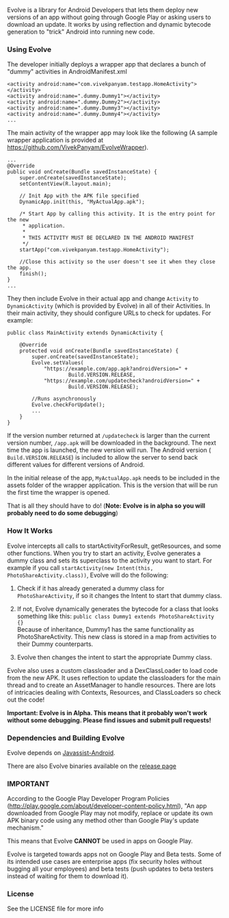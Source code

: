 Evolve is a library for Android Developers that lets them deploy new versions of an app without going through Google Play or asking users to download an update. It works by using reflection and dynamic bytecode generation to "trick" Android into running new code.

### Using Evolve

The developer initially deploys a wrapper app that declares a bunch of "dummy" activities in AndroidManifest.xml

	<activity android:name="com.vivekpanyam.testapp.HomeActivity"></activity>
    <activity android:name=".dummy.Dummy1"></activity>
    <activity android:name=".dummy.Dummy2"></activity>
    <activity android:name=".dummy.Dummy3"></activity>
    <activity android:name=".dummy.Dummy4"></activity>
    ...
    
The main activity of the wrapper app may look like the following (A sample wrapper application is provided at https://github.com/VivekPanyam/EvolveWrapper).

	...
	@Override
    public void onCreate(Bundle savedInstanceState) {
        super.onCreate(savedInstanceState);
        setContentView(R.layout.main);

        // Init App with the APK file specified
        DynamicApp.init(this, "MyActualApp.apk");

        /* Start App by calling this activity. It is the entry point for the new
         * application.
         *
         * THIS ACTIVITY MUST BE DECLARED IN THE ANDROID MANIFEST
         */
        startApp("com.vivekpanyam.testapp.HomeActivity");

        //Close this activity so the user doesn't see it when they close the app.
        finish();
    }
    ...

    
They then include Evolve in their actual app and change `Activity` to `DynamicActivity` (which is provided by Evolve) in all of their Activities. In their main activity, they should configure URLs to check for updates. For example:

	public class MainActivity extends DynamicActivity {
    
    	@Override
		protected void onCreate(Bundle savedInstanceState) {
    		super.onCreate(savedInstanceState);
        	Evolve.setValues(
                "https://example.com/app.apk?androidVersion=" +
                        Build.VERSION.RELEASE,
                "https://example.com/updatecheck?androidVersion=" +
                        Build.VERSION.RELEASE);

        	//Runs asynchronously
        	Evolve.checkForUpdate();
			...
		}
    }
    
If the version number returned at `/updatecheck` is larger than the current version number, `/app.apk` will be downloaded in the background. The next time the app is launched, the new version will run. The Android version ( `Build.VERSION.RELEASE`) is included to allow the server to send back different values for different versions of Android.

In the initial release of the app, `MyActualApp.apk` needs to be included in the assets folder of the wrapper application. This is the version that will be run the first time the wrapper is opened.

That is all they should have to do! (**Note: Evolve is in alpha so you will probably need to do some debugging**)

### How It Works

Evolve intercepts all calls to startActivityForResult, getResources, and some other functions. When you try to start an activity, Evolve generates a dummy class and sets its superclass to the activity you want to start. For example if you call `startActivity(new Intent(this, PhotoShareActivity.class))`, Evolve will do the following:

1. Check if it has already generated a dummy class for `PhotoShareActivity`, if so it changes the Intent to start that dummy class.

2. If not, Evolve dynamically generates the bytecode for a class that looks something like this:
`public class Dummy1 extends PhotoShareActivity {}`<br>
Because of inheritance, Dummy1 has the same functionality as PhotoShareActivity. This new class is stored in a map from activities to their Dummy counterparts.

3. Evolve then changes the intent to start the appropriate Dummy class.

Evolve also uses a custom classloader and a DexClassLoader to load code from the new APK. It uses reflection to update the classloaders for the main thread and to create an AssetManager to handle resources. There are lots of intricacies dealing with Contexts, Resources, and ClassLoaders so check out the code!

**Important: Evolve is in Alpha. This means that it probably won't work without some debugging. Please find issues and submit pull requests!**

### Dependencies and Building Evolve

Evolve depends on [Javassist-Android](https://github.com/crimsonwoods/javassist-android). 

There are also Evolve binaries available on the [release page](https://github.com/VivekPanyam/Evolve/releases)

### IMPORTANT

According to the Google Play Developer Program Policies (http://play.google.com/about/developer-content-policy.html), "An app downloaded from Google Play may not modify, replace or update its own APK binary code using any method other than Google Play's update mechanism."

This means that Evolve **CANNOT** be used in apps on Google Play.

Evolve is targeted towards apps not on Google Play and Beta tests. Some of its intended use cases are enterprise apps (fix security holes without bugging all your employees) and beta tests (push updates to beta testers instead of waiting for them to download it).

### License

See the LICENSE file for more info
